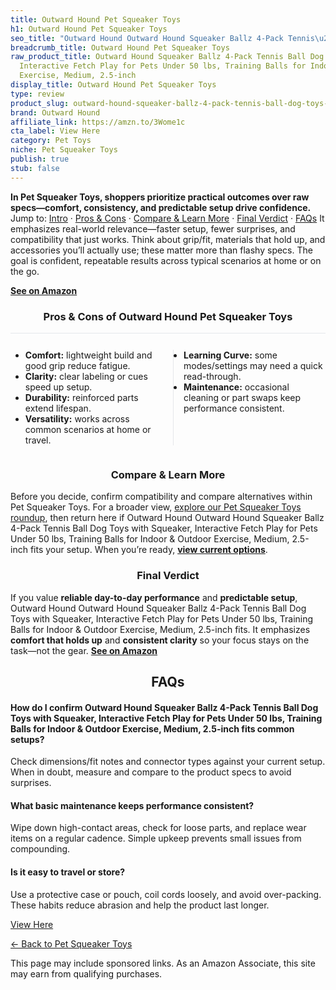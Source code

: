 ```yaml
---
title: Outward Hound Pet Squeaker Toys
h1: Outward Hound Pet Squeaker Toys
seo_title: "Outward Hound Outward Hound Squeaker Ballz 4-Pack Tennis\u2026"
breadcrumb_title: Outward Hound Pet Squeaker Toys
raw_product_title: Outward Hound Squeaker Ballz 4-Pack Tennis Ball Dog Toys with Squeaker,
  Interactive Fetch Play for Pets Under 50 lbs, Training Balls for Indoor & Outdoor
  Exercise, Medium, 2.5-inch
display_title: Outward Hound Pet Squeaker Toys
type: review
product_slug: outward-hound-squeaker-ballz-4-pack-tennis-ball-dog-toys-with-squeaker-82f29f66
brand: Outward Hound
affiliate_link: https://amzn.to/3Wome1c
cta_label: View Here
category: Pet Toys
niche: Pet Squeaker Toys
publish: true
stub: false
---
```


<div id="intro" class="full-width"><p><strong>In Pet Squeaker Toys, shoppers prioritize practical outcomes over raw specs&mdash;comfort, consistency, and predictable setup drive confidence.</strong> Jump to: <a href="#intro">Intro</a> · <a href="#pros-cons">Pros &amp; Cons</a> · <a href="#compare-more">Compare &amp; Learn More</a> · <a href="#verdict">Final Verdict</a> · <a href="#faqs">FAQs</a> It emphasizes real-world relevance&mdash;faster setup, fewer surprises, and compatibility that just works. Think about grip/fit, materials that hold up, and accessories you’ll actually use; these matter more than flashy specs. The goal is confident, repeatable results across typical scenarios at home or on the go.</p><p><a href="https://amzn.to/3Wome1c" rel="nofollow sponsored noopener" target="_blank"><strong>See on Amazon</strong></a></p></div>
<h3 id="pros-cons" style="text-align:center;">Pros &amp; Cons of Outward Hound Pet Squeaker Toys</h3>
<div class="pc-grid" style="display:grid;grid-template-columns:1fr 1fr;gap:16px;border-top:1px solid #e5e7eb;padding-top:12px;">
  <ul>
    <li><strong>Comfort:</strong> lightweight build and good grip reduce fatigue.</li>
    <li><strong>Clarity:</strong> clear labeling or cues speed up setup.</li>
    <li><strong>Durability:</strong> reinforced parts extend lifespan.</li>
    <li><strong>Versatility:</strong> works across common scenarios at home or travel.</li>
  </ul>
  <ul style="border-left:1px solid #e5e7eb;padding-left:16px;">
    <li><strong>Learning Curve:</strong> some modes/settings may need a quick read-through.</li>
    <li><strong>Maintenance:</strong> occasional cleaning or part swaps keep performance consistent.</li>
  </ul>
</div>


<h3 id="compare-more" style="text-align:center;">Compare &amp; Learn More</h3>
<p>Before you decide, confirm compatibility and compare alternatives within Pet Squeaker Toys. For a broader view, <a href="#">explore our Pet Squeaker Toys roundup</a>, then return here if Outward Hound Outward Hound Squeaker Ballz 4-Pack Tennis Ball Dog Toys with Squeaker, Interactive Fetch Play for Pets Under 50 lbs, Training Balls for Indoor & Outdoor Exercise, Medium, 2.5-inch fits your setup. When you’re ready, <a href="https://amzn.to/3Wome1c" rel="nofollow sponsored noopener" target="_blank"><strong>view current options</strong></a>.</p>

<h3 id="verdict" style="text-align:center;">Final Verdict</h3>
<p>If you value <strong>reliable day-to-day performance</strong> and <strong>predictable setup</strong>, Outward Hound Outward Hound Squeaker Ballz 4-Pack Tennis Ball Dog Toys with Squeaker, Interactive Fetch Play for Pets Under 50 lbs, Training Balls for Indoor & Outdoor Exercise, Medium, 2.5-inch fits. It emphasizes <strong>comfort that holds up</strong> and <strong>consistent clarity</strong> so your focus stays on the task&mdash;not the gear. <a href="https://amzn.to/3Wome1c" rel="nofollow sponsored noopener" target="_blank"><strong>See on Amazon</strong></a></p>

<h2 id="faqs" style="text-align:center;">FAQs</h2>
<h4><strong>How do I confirm Outward Hound Squeaker Ballz 4-Pack Tennis Ball Dog Toys with Squeaker, Interactive Fetch Play for Pets Under 50 lbs, Training Balls for Indoor & Outdoor Exercise, Medium, 2.5-inch fits common setups?</strong></h4>
<p>Check dimensions/fit notes and connector types against your current setup. When in doubt, measure and compare to the product specs to avoid surprises.</p>
<h4><strong>What basic maintenance keeps performance consistent?</strong></h4>
<p>Wipe down high-contact areas, check for loose parts, and replace wear items on a regular cadence. Simple upkeep prevents small issues from compounding.</p>
<h4><strong>Is it easy to travel or store?</strong></h4>
<p>Use a protective case or pouch, coil cords loosely, and avoid over-packing. These habits reduce abrasion and help the product last longer.</p>

<p><a class="btn" href="https://amzn.to/3Wome1c" target="_blank" rel="nofollow sponsored noopener">View Here</a></p>
<p><a href="/roundups/pet-toys/pet-squeaker-toys/">← Back to Pet Squeaker Toys</a></p>
<aside class="disclosure">This page may include sponsored links. As an Amazon Associate, this site may earn from qualifying purchases.</aside>

